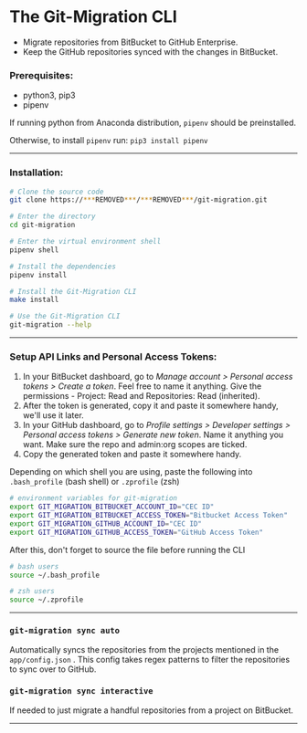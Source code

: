 # The Git-Migration CLI



- Migrate repositories from BitBucket to GitHub Enterprise.
- Keep the GitHub repositories synced with the changes in BitBucket.



### Prerequisites:

- python3, pip3
- pipenv

If running python from Anaconda distribution, `pipenv` should be preinstalled.

Otherwise, to install `pipenv` run: `pip3 install pipenv`

------



### Installation:

```bash
# Clone the source code
git clone https://***REMOVED***/***REMOVED***/git-migration.git

# Enter the directory
cd git-migration

# Enter the virtual environment shell
pipenv shell

# Install the dependencies
pipenv install

# Install the Git-Migration CLI
make install

# Use the Git-Migration CLI
git-migration --help
```

------



### Setup API Links and Personal Access Tokens:

1. In your BitBucket dashboard, go to *Manage account > Personal access tokens > Create a token*. Feel free to name it anything. Give the permissions - Project: Read and Repositories: Read (inherited).
2. After the token is generated, copy it and paste it somewhere handy, we'll use it later.
3. In your GitHub dashboard, go to *Profile settings > Developer settings > Personal access tokens > Generate new token*. Name it anything you want. Make sure the repo and admin:org scopes are ticked.
4. Copy the generated token and paste it somewhere handy.



Depending on which shell you are using, paste the following into `.bash_profile` (bash shell) or `.zprofile` (zsh)

```bash
# environment variables for git-migration
export GIT_MIGRATION_BITBUCKET_ACCOUNT_ID="CEC ID"
export GIT_MIGRATION_BITBUCKET_ACCESS_TOKEN="Bitbucket Access Token"
export GIT_MIGRATION_GITHUB_ACCOUNT_ID="CEC ID"
export GIT_MIGRATION_GITHUB_ACCESS_TOKEN="GitHub Access Token"
```



After this, don't forget to source the file before running the CLI

```bash
# bash users
source ~/.bash_profile

# zsh users
source ~/.zprofile
```

------



### `git-migration sync auto`

Automatically syncs the repositories from the projects mentioned in the `app/config.json` . This config takes regex patterns to filter the repositories to sync over to GitHub.



### `git-migration sync interactive`

If needed to just migrate a handful repositories from a project on BitBucket.

------

